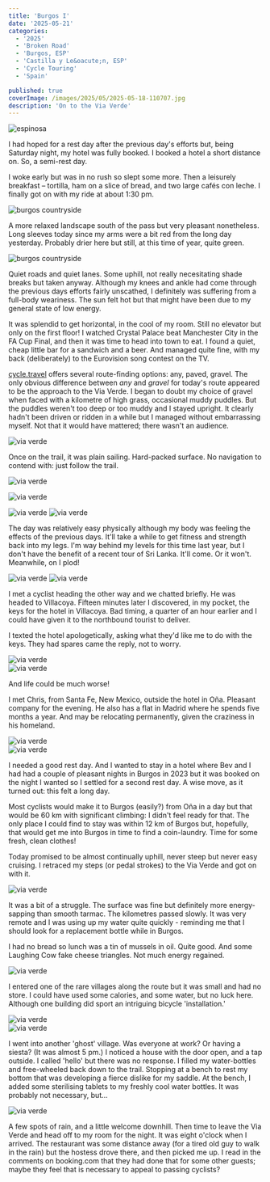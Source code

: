 ```yaml
---
title: 'Burgos I'
date: '2025-05-21'
categories:
  - '2025'
  - 'Broken Road'
  - 'Burgos, ESP'
  - 'Castilla y Le&oacute;n, ESP'
  - 'Cycle Touring'
  - 'Spain'

published: true
coverImage: /images/2025/05/2025-05-18-110707.jpg
description: 'On to the Via Verde'
---
```


<script>
  import Img from '$lib/components/Img.svelte'
  import DayCardHGroup from '$lib/components/DayCardHGroup.svelte'
</script>

<section class="card">

<DayCardHGroup
    where="Espinosa de los Monteros &ndash; Villacoya"
    when="2025-05-17"
    distance="21.8 km, 103 m, 120.0 km to date"
  />

<Img
  src="/images/2025/05/2025-05-17-132158.jpg"
  alt="espinosa"
  caption="The plaza in Espinoza de los Monteros. My hotel was the white building, slightly right of centre, my bedroom on the top floor."  
 />

<p>I had hoped for a rest day after the previous day's efforts but, being Saturday night, my hotel was fully booked. I booked a hotel a short distance on. So, a semi-rest day.</p>
<p>I woke early but was in no rush so slept some more. Then a leisurely breakfast &ndash; tortilla, ham on a slice of bread, and two large caf&eacute;s con leche. I finally got on with my ride at about 1:30 pm. </p>
<Img
  src="/images/2025/05/2025-05-17-134859.jpg"
  alt="burgos countryside"
/>
<p>A more relaxed landscape south of the pass but very pleasant nonetheless. Long sleeves today since my arms were a bit red from the long day yesterday. Probably drier here but still, at this time of year, quite green. </p>
<Img
  src="/images/2025/05/2025-05-17-135251.jpg"
  alt="burgos countryside"
/>
<p>Quiet roads and quiet lanes. Some uphill, not really necesitating shade breaks but taken anyway. Although my knees and ankle had come through the previous days efforts fairly unscathed, I definitely was suffering from a full-body weariness. The sun felt hot but that might have been due to my general state of low energy.</p>

<p>It was splendid to get horizontal, in the cool of my room. Still no elevator but only on the first floor! I watched Crystal Palace beat Manchester City in the FA Cup Final, and then it was time to head into town to eat. I found a quiet, cheap little bar for a sandwich and a beer. And managed quite fine, with my back (deliberately) to the Eurovision song contest on the TV.</p>

</section>

<section class="card">
  
  <DayCardHGroup
    where="Villacoya &ndash; O&ntilde;a"
    when="2025-05-18"
    distance="37.4 km, 51 m, 157.4 km to date"
  />

  <p><a href="https://www.cycle.travel">cycle.travel</a> offers several route-finding options: any, paved, gravel. The only obvious difference between <em>any</em> and <em>gravel</em> for today's route appeared to be the approach to the Via Verde. I began to doubt my choice of gravel when faced with a kilometre of high grass, occasional muddy puddles. But the puddles weren't too deep or too muddy and I stayed upright. It clearly hadn't been driven or ridden in a while but I managed without embarrassing myself. Not that it would have mattered; there wasn't an audience.</p>

<div class="w-50">
  <Img
    src="/images/2025/05/grass.jpg"
    alt="via verde" 
    caption="This way to the Via Verde?"  
   />
</div>
<p>Once on the trail, it was plain sailing. Hard-packed surface. No navigation to contend with: just follow the trail.</p>
<Img
  src="/images/2025/05/2025-05-18-104541.jpg"
  alt="via verde" 
  caption="The Via Verde"  
 />

<Img
  src="/images/2025/05/2025-05-18-105044.jpg"
  alt="via verde" 
  caption="The train doesn't stop here any more"  
 />

<!-- <Img
  src="/images/2025/05/2025-05-18-110637.jpg"
  alt="via verde"
  caption="The Via Verde"
 /> -->

<!-- <Img
  src="/images/2025/05/2025-05-18-110707.jpg"
  alt="via verde"
  caption="The Via Verde"
 /> -->

<Img
  src="/images/2025/05/2025-05-18-110736.jpg"
  alt="via verde"
 />
<Img
  src="/images/2025/05/2025-05-18-111237.jpg"
  alt="via verde"
 />

  <p>The day was relatively easy physically although my body was feeling the effects of the previous days. It'll take a while to get fitness and strength back into my legs. I'm way behind my levels for this time last year, but I don't have the benefit of a recent tour of Sri Lanka. It'll come. Or it won't. Meanwhile, on I plod! </p>
<Img
  src="/images/2025/05/2025-05-18-143321.jpg"
  alt="via verde"
 />
<Img
  src="/images/2025/05/2025-05-18-153301.jpg"
  alt="via verde"
 />

 <p>I met a cyclist heading the other way and we chatted briefly. He was headed to Villacoya. Fifteen minutes later I discovered, in my pocket, the keys for the hotel in Villacoya. Bad timing, a quarter of an hour earlier and I could have given it to the northbound tourist to deliver. </p>

 <p>I texted the hotel apologetically, asking what they'd like me to do with the keys. They had spares came the reply, not to worry.</p>

<div class="w-60">
  <Img
    src="/images/2025/05/2025-05-18-154222.jpg"
    alt="via verde"
   />
</div>
<Img
  src="/images/2025/05/2025-05-18-160000.jpg"
  alt="via verde"
 />
 <p>And life could be much worse!</p>

</section>

<section class="card">

<DayCardHGroup
    where="O&ntilde;a &ndash; Quintanilla Vivar"
    when="2025-05-21"
    distance="49.0 km, 368 m, 206.4 km to date"
  />

  <p>I met Chris, from Santa Fe, New Mexico, outside the hotel in O&ntilde;a. Pleasant company for the evening. He also has a flat in Madrid where he spends five months a year. And may be relocating permanently, given the craziness in his homeland.</p>

<div class="w-80">
  <Img
      src="/images/2025/05/2025-05-21-110316.jpg"
      alt="via verde"
    />
</div>

<div class="w-60">
  <Img
      src="/images/2025/05/2025-05-21-110342.jpg"
      alt="via verde"
    />
</div>

  <p>I needed a good rest day. And I wanted to stay in a hotel where Bev and I had had a couple of pleasant nights in Burgos in 2023 but it was booked on the night I wanted so I settled for a second rest day. A wise move, as it turned out: this felt a long day.</p>

  <p>Most cyclists would make it to Burgos (easily?) from O&ntilde;a in a day but that would be 60 km with significant climbing: I didn't feel ready for that. The only place I could find to stay was within 12 km of Burgos but, hopefully, that would get me into Burgos in time to find a coin-laundry. Time for some fresh, clean clothes!</p>

  <p>Today promised to be almost continually uphill, never steep but never easy cruising. I retraced my steps (or pedal strokes) to the Via Verde and got on with it. </p>

<Img
    src="/images/2025/05/2025-05-21-132324.jpg"
    alt="via verde"
    caption="One of the many abandoned old railway stations along the Via Verde."
  />

<p>It was a bit of a struggle. The surface was fine but definitely more energy-sapping  than smooth tarmac. The kilometres passed slowly. It was very remote and I was using up my water quite quickly - reminding me that I should look for a replacement bottle while in Burgos. </p>

<p>I had no bread so lunch was a tin of mussels in oil. Quite good. And some Laughing Cow fake cheese triangles. Not much energy regained. </p>

<div class="w-80">
  <Img
    src="/images/2025/05/2025-05-21-133911.jpg"
    alt="via verde"
  />
</div>

  <p>I entered one of the rare villages along the route but it was small and had no store. I could have used some calories, and some water, but no luck here. Although one building did sport an intriguing bicycle 'installation.'</p>
<div class="w-90">
  <Img
    src="/images/2025/05/2025-05-21-143218.jpg"
    alt="via verde" />
</div>
<Img
    src="/images/2025/05/2025-05-21-144053.jpg"
    alt="via verde" />

  <p>I went into another 'ghost' village. Was everyone at work? Or having a siesta? (It was almost 5 pm.) I noticed a house with the door open, and a tap outside. I called 'hello' but there was no response. I filled my water-bottles and free-wheeled back down to the trail. Stopping at a bench to rest my bottom that was developing a fierce dislike for my saddle. At the bench, I added some sterilising tablets to my freshly cool water bottles. It was probably not necessary, but...</p>
<Img
    src="/images/2025/05/2025-05-21-165343.jpg"
    alt="via verde" />

  <p>A few spots of rain, and a little welcome downhill. Then time to leave the Via Verde and head off to my room for the night. It was eight o'clock when I arrived. The restaurant was some distance away (for a tired old guy to walk in the rain) but the hostess drove there, and then picked me up. I read in the comments on booking.com that they had done that for some other guests; maybe they feel that is necessary to appeal to passing cyclists? </p>

</section>

<!-- <section class="card">
<DayCardHGroup
    where="Quintanilla Vivar &ndash; Burgos"
    when="2025-05-22"
    distance="12.6 km, 111 m, 219.0 km to date"
  />

  <p>Road riding with some traffic. The hills feel easier off the gravel.</p>

 <div class="w-60">
    <Img
      src="/images/2025/05/2025-05-22-121133.jpg"
      alt="burgos"
      caption="Burgos Cathedral"/>

 </div>

  <p>Barely an hour's riding time and I was in Burgos, by the cathedral. Then, quickly, at the remembered Hotel Norte y Londres, a little early for my 1:00 pm check-in. The room was ready so I didn't have to wait. Nice, friendly accommodating people at the check-in &ndash; who didn't bat an eyelid as I wheeled my bike through the classy foyer.</p>

   <div class="w-60">
    <Img
      src="/images/2025/05/2025-05-22-121356.jpg"
      alt="burgos"/>
 </div>

  <p>My room wasn't as nice as the one Bev and I had shared two years ago but it had a comfortable bed, a spacious bathroom. A quick shower, followed by a lie-down, and I was ready for the walk to the launderette. I didn't find the one that we had used before but the one I did find was empty and did the job without any waiting. Then off to the Summit mountain store where I looked at climbing shoes and bought a replacement 1.5L water bottle. And some energy bars.</p>
  <p>Back to the room for a while, then out to wander about and to eat. Burgos felt different but it was a cold day and people scurried around wearing pinched expressions. I should not have worn shorts!</p>
  <p>The room cost 76&euro; on this Thursday nice and 140&euro; for Friday (but down to 56&euro; for Sunday night!). Weekends are more expensive and often booked up. I found a place, available for Friday and Saturday night, a short distance from Burgos. And another place, available on Sunday night, about 35 km further on. The next few days appear to be sorted!</p>
</section> -->

<!-- <section class="card">
<DayCardHGroup
    where="Burgos &ndash; Mod&ugrave;bar de San Cibri&agrave;n"
    when="2025-05-23"
    distance="17.6 km, 210 m, 236.6 km to date"
  />
  <p>I delayed my departure from the Hotel Norte y Londres until noon, when I had to check out. It would be another short day and my hotel for the evening had a late check-in. I rode for a couple of kilometres and sat in the sun in a plaza. I had time to kill. But it was chilly.</p>

<Img
      src="/images/2025/05/2025-05-23-135234.jpg"
      alt="cycle path south of burgos"/>

<p>Before long, I was back on a Via Verde for a short while. A nice surface. Then a turn east to get another trail to my lodgings in Mod&ugrave;bar de San Cibri&agrave;n. Population 68.</p>
 <Img
      src="/images/2025/05/2025-05-23-141604.jpg"
      alt="cycle path south of burgos"/>
  <p>Steep, with a strong headwind, made me thankful for the freshly paved surface.</p>

  <p>Despite all the dawdling, I was outside my lodgings by four o'clock. I filled in the online check-in form and sent a message to the lodging, informing then that I was outside the hotel but happy to wait until five. A man walked down the road and let me in a few minutes later.</p>

<DayCardHGroup
    where="Mod&ugrave;bar de San Cibri&agrave;n"
    when="2025-05-24"
  />
<Img
      src="/images/2025/05/2025-05-24-144209.jpg"
      alt="Modubar de San Cibrian"/>
<Img
      src="/images/2025/05/2025-05-24-143405.jpg"
       alt="Modubar de San Cibrian"/>
<Img
      src="/images/2025/05/2025-05-24-143216.jpg"
       alt="Modubar de San Cibrian"/>
<Img
      src="/images/2025/05/2025-05-24-142649.jpg"
       alt="Modubar de San Cibrian"/>

<div class="w-80">
  <Img
        src="/images/2025/05/2025-05-24-143113.jpg"
         alt="Modubar de San Cibrian"/>
</div>
<Img
      src="/images/2025/05/2025-05-24-142824.jpg"
       alt="Modubar de San Cibrian"/>
<Img
      src="/images/2025/05/2025-05-24-143023.jpg"
       alt="Modubar de San Cibrian"
       caption="Built in 1892"/>

<div class="w-50">
  <Img
        src="/images/2025/05/2025-05-24-142951.jpg"
         alt="Modubar de San Cibrian"
         />
</div>

</section> -->

<!-- <section class="card">
  <DayCardHGroup
    where="Mod&ugrave;bar de San Cibri&agrave;n &ndash; Hortig&uuml;ela"
    when="2025-05-25"
    distance="35.6 km, 217 m, 272.2 km to date"
  />

<Img
      src="/images/2025/05/2025-05-25-113027.jpg"
       alt="church, wind turbine"/>
<Img
  src="/images/2025/05/2025-05-25-113706.jpg"
  alt="sign, camino el cid"
  caption="Camino El Cid"
/>
<Img
  src="/images/2025/05/2025-05-25-114941.jpg"
  alt="Via Verde"
  caption="To Via or not to Via?"
/>
<Img
  src="/images/2025/05/2025-05-25-124305.jpg"
  alt="Village"
/>
<Img
  src="/images/2025/05/2025-05-25-131703.jpg"
  alt="Via Verde"
/>
<Img
  src="/images/2025/05/2025-05-25-134022.jpg"
  alt="Via Verde"
/>
<Img
  src="/images/2025/05/2025-05-25-160016.jpg"
  alt="abandoned railway station"
  caption="Another abandoned, overgrown railway station"
/>

</section> -->

<!-- <section class="card">
 <DayCardHGroup
    where="Hortig&uuml;ela, Burgos &ndash; Navaleno, Soria"
    when="2025-05-26"
    distance="56.3 km, 589 m, 328.5 km to date"
  />

<Img
  src="/images/2025/05/2025-05-26-174215.jpg"
  alt="pine forest"
/>
<Img
  src="/images/2025/05/2025-05-26-181310.jpg"
  alt="pine forest"
/>
<Img
  src="/images/2025/05/2025-05-26-185935.jpg"
  alt="burgos soria border sign"
  caption="Leaving the Burgos province, into Soria"
/>

<div class="w-80">
  <Img
    src="/images/2025/05/2025-05-27-135208.jpg"
    alt="church in novaleno"
    caption="Novaleno"
  />
</div>
<div class="w-60">
  <Img
    src="/images/2025/05/2025-05-27-135021.jpg"
    alt="church in novaleno"
  />
</div>

</section> -->
